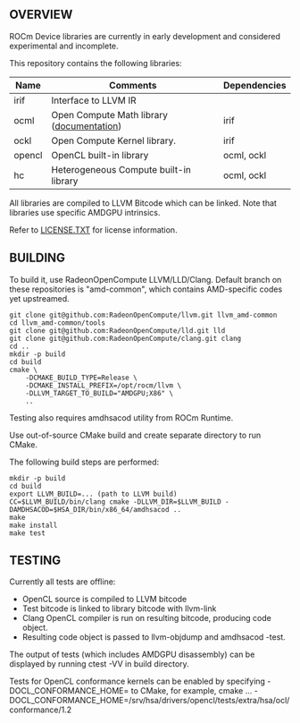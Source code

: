## OVERVIEW

ROCm Device libraries are currently in early development and considered experimental and incomplete.

This repository contains the following libraries:

| **Name** | **Comments** | **Dependencies** |
| --- | --- | --- |
| irif | Interface to LLVM IR | |
| ocml | Open Compute Math library ([documentation](doc/OCML.md)) | irif |
| ockl | Open Compute Kernel library. | irif |
| opencl | OpenCL built-in library | ocml, ockl |
| hc | Heterogeneous Compute built-in library | ocml, ockl |

All libraries are compiled to LLVM Bitcode which can be linked. Note that libraries use specific AMDGPU intrinsics.

Refer to [LICENSE.TXT](LICENSE.TXT) for license information.

## BUILDING

To build it, use RadeonOpenCompute LLVM/LLD/Clang. Default branch on these
repositories is "amd-common", which contains AMD-specific codes yet upstreamed.

    git clone git@github.com:RadeonOpenCompute/llvm.git llvm_amd-common
    cd llvm_amd-common/tools
    git clone git@github.com:RadeonOpenCompute/lld.git lld
    git clone git@github.com:RadeonOpenCompute/clang.git clang
    cd ..
    mkdir -p build
    cd build
    cmake \
        -DCMAKE_BUILD_TYPE=Release \
        -DCMAKE_INSTALL_PREFIX=/opt/rocm/llvm \
        -DLLVM_TARGET_TO_BUILD="AMDGPU;X86" \
        ..

Testing also requires amdhsacod utility from ROCm Runtime.

Use out-of-source CMake build and create separate directory to run CMake.

The following build steps are performed:

    mkdir -p build
    cd build
    export LLVM_BUILD=... (path to LLVM build)
    CC=$LLVM_BUILD/bin/clang cmake -DLLVM_DIR=$LLVM_BUILD -DAMDHSACOD=$HSA_DIR/bin/x86_64/amdhsacod ..
    make
    make install
    make test

## TESTING

Currently all tests are offline:
 * OpenCL source is compiled to LLVM bitcode
 * Test bitcode is linked to library bitcode with llvm-link
 * Clang OpenCL compiler is run on resulting bitcode, producing code object.
 * Resulting code object is passed to llvm-objdump and amdhsacod -test.

The output of tests (which includes AMDGPU disassembly) can be displayed by running ctest -VV in build directory.

Tests for OpenCL conformance kernels can be enabled by specifying -DOCL_CONFORMANCE_HOME=<path> to CMake, for example,
  cmake ... -DOCL_CONFORMANCE_HOME=/srv/hsa/drivers/opencl/tests/extra/hsa/ocl/conformance/1.2
